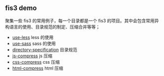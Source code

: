 ## fis3 demo

聚集一些 fis3 的常用例子，每一个目录都是一个 fis3 的项目。其中会包含常用异构语言的使用、目录规范的制定、压缩合并等等；

- [use-less](tree/master/use-less) less 的使用
- [use-sass](tree/master/use-sass) sass 的使用
- [directory-specification](tree/master/directory-specification) 目录规范
- [js-compress](tree/master/js-compress) js 压缩
- [css-compress](tree/master/css-compress) css 压缩
- [html-compress](tree/master/html-compress) html 压缩
